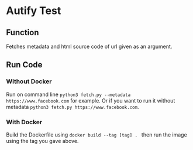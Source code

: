 # Autify Test
## Function
Fetches metadata and html source code of url given as an argument. 
## Run Code
### Without Docker
Run on command line ```python3 fetch.py --metadata https://www.facebook.com``` for example. 
Or if you want to run it without metadata ```python3 fetch.py https://www.facebook.com```. 

### With Docker
Build the Dockerfile using ```docker build --tag [tag] . ```
then run the image using the tag you gave above.

